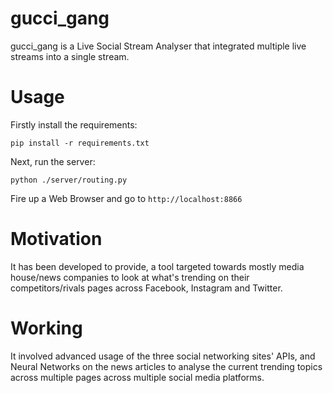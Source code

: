 # gucci_gang

gucci_gang is a Live Social Stream Analyser that integrated multiple live streams into a single stream.


# Usage
Firstly install the requirements:

`pip install -r requirements.txt`

Next, run the server:

`python ./server/routing.py`

Fire up a Web Browser and go to `http://localhost:8866`

# Motivation

It has been developed to provide, a tool targeted towards mostly media house/news companies to look at what's trending on their competitors/rivals pages across Facebook, Instagram and Twitter.

# Working

It involved advanced usage of the three social networking sites' APIs, and Neural Networks on the news articles to analyse the current trending topics across multiple pages across multiple social media platforms.
